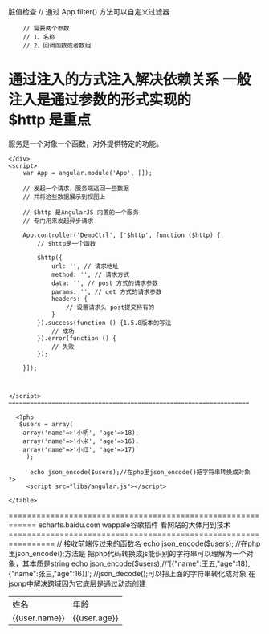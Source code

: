 脏值检查
  // 通过 App.filter() 方法可以自定义过滤器

        // 需要两个参数
        // 1、名称
        // 2、回调函数或者数组
   通过注入的方式注入解决依赖关系
 一般注入是通过参数的形式实现的    
 $http    是重点
 ==========================================
 服务是一个对象一个函数，对外提供特定的功能。
  <script src='./libs/angular.min.js'></script>
</head>
<body ng-app="App">
    <div ng-controller="DemoCtrl">

    </div>
    <script>
        var App = angular.module('App', []);

        // 发起一个请求，服务端返回一些数据
        // 并将这些数据展示到视图上

        // $http 是AngularJS 内置的一个服务
        // 专门用来发起异步请求

        App.controller('DemoCtrl', ['$http', function ($http) {
            // $http是一个函数

            $http({
                url: '', // 请求地址
                method: '', // 请求方式
                data: '', // post 方式的请求参数
                params: '', // get 方式的请求参数
                headers: {
                    // 设置请求头 post提交特有的
                }
            }).success(function () {1.5.8版本的写法
                // 成功
            }).error(function () {
                // 失败
            });
            
        }]);



    </script>
    ===================================================================
     
      <?php
       $users = array(
        array('name'=>'小明', 'age'=>18),
        array('name'=>'小米', 'age'=>16),
        array('name'=>'小红', 'age'=>17)
         );

          echo json_encode($users);//在php里json_encode()把字符串转换成对象
    ?>
         <script src="libs/angular.js"></script>
</head>
<body ng-app="App">
<div ng-controller="kongzhi">
    <table>
        <tr>
            <td>姓名</td>
            <td>年龄</td>
        </tr>
        <tr ng-repeat="user in users">
            <td>{{user.name}}</td>
            <td>{{user.age}}</td>
        </tr>


    </table>
</div>
<script>
    var App = angular.module("App", []);
    App.controller("kongzhi", ["$http", "$scope", "$log", function ($http, $scope, $log) {
        $http({//$http请求是 angularjs的内置服务 专门发起异步请求
            methed: "get",
            url: "./example.php",//服务端按着这个地址返回一些数据  请求地址
            params: {//get方式的请求参数
                callback: "huidiaohanshu" //huidiaohanshu是前端起的回调函数的名称
            }
//            data: 'test=一些psot数据',  post方式的请求参数
//            post请求有一个特殊的请求头
//            headers: {
//                'Content-Type': 'application/x-www-form-urlencoded'
//            }
        }).then(function(res){//这个方法是1.6的 1.58是success
            $log.log(res.data); //[Object, Object, Object]
            $log.log(typeof res.data); //object
            $scope.users=res.data;
        })
    }])
</script>
============================================================
echarts.baidu.com
wappale谷歌插件 看网站的大体用到技术
================================================================
  // 接收前端传过来的函数名
    echo json_encode($users);
    //在php里json_encode();方法是 把php代码转换成js能识别的字符串可以理解为一个对象，其本质是string
   echo json_encode($users);//'[{"name":王五,"age":18},{"name":张三,"age":16}]';
    //json_decode();可以把上面的字符串转化成对象
在jsonp中解决跨域因为它底层是通过动态创建<script>标签通过src属性发起get请求，
需要给服务端一个回调函数的名字,然后服务端通过这个回调函数的名字返回客户端一个回调函数的调用，
即把数据作为回调函数的参数传递回客户端；
 echo $_GET['callback'] . '('. json_encode($users) .')';用jsonp必须得有这一步 
============================================================================

